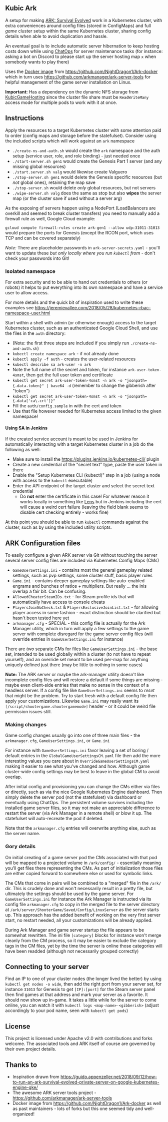 ## Kubic Ark

A setup for making [ARK: Survival Evolved](https://store.steampowered.com/app/346110/ARK_Survival_Evolved) work in a Kubernetes cluster, with extra conveniences around config files (stored in ConfigMaps) and full *game* cluster setup within the same Kubernetes cluster, sharing config details when able to avoid duplication and hassle.

An eventual goal is to include automatic server hibernation to keep hosting costs down while using [ChatOps](https://docs.stackstorm.com/chatops/chatops.html) for server maintenance tasks (for instance: asking a bot on Discord to please start up the server hosting map `x` when somebody wants to play there)

Uses the [Docker image](https://hub.docker.com/r/nightdragon1/ark-docker) from https://github.com/NightDragon1/Ark-docker which in turn uses https://github.com/arkmanager/ark-server-tools for helpful management of the game server installation on Linux.

**Important:** Has a dependency on the dynamic NFS storage from [KubicGameHosting](https://github.com/Cervator/KubicGameHosting) since the cluster file share must be `ReadWriteMany` access mode for multiple pods to work with it at once.


## Instructions

Apply the resources to a target Kubernetes cluster with some attention paid to order (config maps and storage before the statefulset). Consider using the included scripts which will work against an `ark` namespace

* `./create-ns-and-auth.sh` would create the `ark` namespace and the auth setup (service user, role, and role binding) - just needed once 
* `./start-server.sh gen1` would create the Genesis Part 1 server (and any missing global resources)
* `./start.server.sh valg` would likewise create Valguero
* `./stop-server.sh gen1` would delete the Genesis specific resources (but *not* global ones), retaining the map save
* `./stop-server.sh` would delete *only* global resources, but not servers
* `./wipe-server.sh valg` does the same as stop but also **wipes** the server map (or the cluster save if used without a server arg)

As the exposing of servers happen using a NodePort (LoadBalancers are overkill and seemed to break cluster transfers) you need to manually add a firewall rule as well, Google Cloud example:

`gcloud compute firewall-rules create ark-gen1 --allow udp:31011-31013` would prepare the ports for Genesis (except the RCON port, which uses TCP and can be covered separately)

*Note:* There are placeholder passwords in `ark-server-secrets.yaml` - you'll want to update these _but only locally where you run `kubectl` from_ - don't check your passwords into Git!


### Isolated namespace

For extra security and to be able to hand out credentials to others (or robots) it helps to put everything into its own namespace and have a service user to allow access.

For more details and the quick bit of inspiration used to write these examples see https://jeremievallee.com/2018/05/28/kubernetes-rbac-namespace-user.html

Start within a shell with admin (or otherwise enough) access to the target Kubernetes cluster, such as an authenticated Google Cloud Shell, and use the files in the `auth` directory:

* (Note: the first three steps are included if you simply run `./create-ns-and-auth.sh`)
* `kubectl create namespace ark` - if not already done
* `kubectl apply -f auth` - creates the user-related resources
* `kubectl describe sa ark-user -n ark`
* Note the full name of the secret and token, for instance `ark-user-token-4smst`, then get the full user token and certificate
* `kubectl get secret ark-user-token-4smst -n ark -o "jsonpath={.data.token}" | base64 -d` (remember to change the gibberish after "token")
* `kubectl get secret ark-user-token-4smst -n ark -o "jsonpath={.data['ca\.crt']}"`
* Fill the `auth/config.sample` in with the cert and token
* Use that file however needed for Kubernetes access limited to the given namespace!


#### Using SA in Jenkins

If the created service account is meant to be used in Jenkins for automatically interacting with a target Kubernetes cluster in a job do the following as well:

* Make sure to install the https://plugins.jenkins.io/kubernetes-cli/ plugin
* Create a new credential of the "secret text" type, paste the user token in there
* Enable the "Setup Kubernetes CLI (kubectl)" step in a job (using a node with access to the `kubectl` executable)
* Enter the API endpoint of the target cluster and select the secret text credential
  * Do **not** enter the certificate in this case! For whatever reason it works locally in something like [Lens](https://k8slens.dev/) but in Jenkins including the cert will cause a weird cert failure (leaving the field blank seems to disable cert checking entirely - works fine)
  
At this point you should be able to run `kubectl` commands against the cluster, such as by using the included utility scripts.


## ARK Configuration files

To easily configure a given ARK server via Git without touching the server several server config files are included via Kubernetes Config Maps (CMs)

* `GameUserSettings.ini` - contains most the general gameplay related settings, such as pvp settings, some cluster stuff, basic player rules
* `Game.ini` - contains deeper gameplay settings like auto-enabled engrams and bunches of ratios + multipliers.  But really ... the inis overlap a fair bit. Can be confusing.
* `AllowedCheaterSteamIDs.txt` - for Steam profile ids that will automatically have access to console cheats
* `PlayersJoinNoCheck.txt` & `PlayersExclusiveJoinList.txt` - for allowing player access in some fashion - exact distinction should be clarified but hasn't been tested here yet
* `arkmanager.cfg` - SPECIAL - this config file is actually for the Ark Manager utility, which in turn will apply a few settings to the game server with complete disregard for the game server config files (will override entries in `GameUserSettings.ini` for instance)

There are _two_ separate CMs for files like `GameUserSettings.ini` - the base set, intended to be used globally within a cluster (to not have to repeat yourself), and an override set meant to be used per-map for anything uniquely defined just there (may be little to nothing in some cases)

**Note:** The ARK server or maybe the ark-manager utility doesn't like incomplete config files and will restore a default if some things are missing - maybe even client-side entries that make no sense in the context of a headless server. If a config file like `GameUserSettings.ini` seems to _reset_ that might be the problem. Try to start fresh with a default config file then apply your customizations. Likewise `Game.ini` may really want its `[/script/shootergame.shootergamemode]` header - or it could be weird file permission issues still.

### Making changes

Game config changes usually go into one of three main files - the `arkmanager.cfg`, `GameUserSettings.ini`, or `Game.ini`

For instance with `GameUserSettings.ini` favor leaving a set of boring / default entries in the `GlobalGameUserSettingsCM.yaml` file then add the more interesting values you care about in `OverrideGameUserSettingsCM.yaml` making it easier to see what you've changed and how. Although game cluster-wide config settings may be best to leave in the global CM to avoid overlap.

After initial config and provisioning you can change the CMs either via files or directly, such as via the nice Google Kubernetes Engine dashboard. Then simply delete the server pod (not the statefulset) via dashboard or eventually using ChatOps. The persistent volume survives including the installed game server files, so it may not make an appreciable difference to restart the server (via Ark Manager in a remote shell) or blow it up. The statefulset will auto-recreate the pod if deleted.

Note that the `arkmanager.cfg` entries will overwrite anything else, such as the server name.

### Gory details

On initial creating of a game server pod the CMs associated with that pod will be mapped to a projected volume in `/ark/config/` - essentially meaning you'll get files there representing the CMs. As part of initialization those files are either copied forward to somewhere else or used for symbolic links.

The CMs that come in pairs will be combined to a "merged" file in the `/ark/` dir. This is crudely done and won't necessarily result in a pretty file, but ultimately the settings should be used by the game server. For `GameUserSettings.ini` for instance the Ark Manager is instructed via its config file `arkmanager.cfg` to copy in the merged file to the server directory at `/ark/server/ShooterGame/Saved/Config/LinuxServer` as the server starts up. This approach has the added benefit of working on the very first server start, no restart needed, all your customizations will be already applied.

During Ark Manager and game server startup the file appears to be somewhat rewritten. The ini file `[category]` blocks for instance won't merge cleanly from the CM process, so it may be easier to exclude the category tags in the CM files, yet by the time the server is online those categories will have been readded (although not necessarily grouped correctly)

## Connecting to your server

Find an IP to one of your cluster nodes (the longer lived the better) by using `kubectl get nodes -o wide`, then add the right port from your server set, for instance `31013` for Genesis to get `[IP]:[port]` for the Steam server panel then find games at that address and mark your server as a favorite. It should now show up in-game. It takes a little while for the server to come online, you can watch it with `kubectl logs <map-name>-<gibberish>` (adjust accordingly to your pod name, seen with `kubectl get pods`) 

## License

This project is licensed under Apache v2.0 with contributions and forks welcome. The associated tools and ARK itself of course are governed by their own project details.

## Thanks to

* Inspiration drawn from https://guido.appenzeller.net/2018/09/12/how-to-run-an-ark-survival-evolved-private-server-on-google-kubernetes-engine-gke/
* The awesome ARK server tools project - https://github.com/arkmanager/ark-server-tools
* Docker image from https://github.com/NightDragon1/Ark-docker as well as past maintainers - lots of forks but this one seemed tidy and well-organized!
